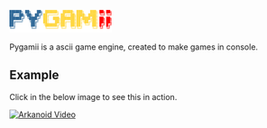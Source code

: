 ![Logo Pygamii](img/logo.png)

Pygamii is a ascii game engine, created to make games in console.

## Example

Click in the below image to see this in action.

[![Arkanoid Video](http://img.youtube.com/vi/QcgN2pBfaU0/0.jpg)](http://www.youtube.com/watch?v=QcgN2pBfaU0)
